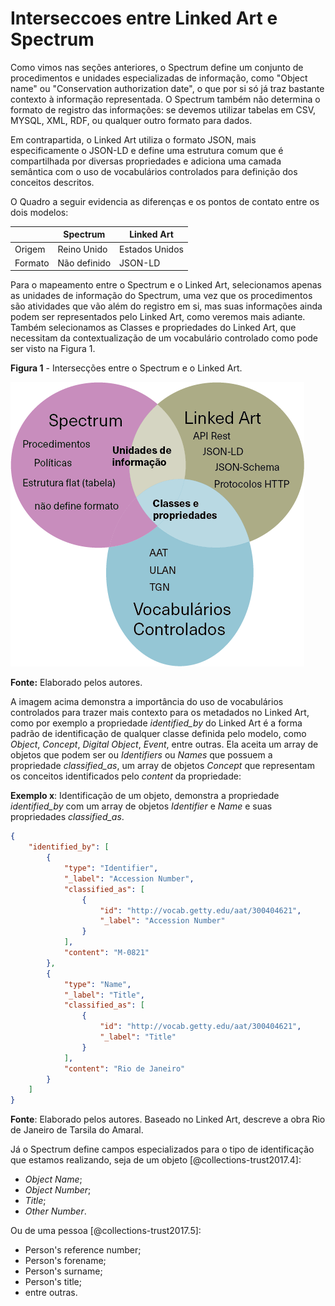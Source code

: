 # Interseccoes entre Linked Art e Spectrum

Como vimos nas seções anteriores, o Spectrum define um conjunto de procedimentos e unidades especializadas de informação, como "Object name" ou "Conservation authorization date", o que por si só já traz bastante contexto à informação representada. O Spectrum também não determina o formato de registro das informações: se devemos utilizar tabelas em CSV, MYSQL, XML, RDF, ou qualquer outro formato para dados.

Em contrapartida, o Linked Art utiliza o formato JSON, mais especificamente o JSON-LD e define uma estrutura comum que é compartilhada por diversas propriedades e adiciona uma camada semântica com o uso de vocabulários controlados para definição dos conceitos descritos.

O Quadro a seguir evidencia as diferenças e os pontos de contato entre os dois modelos:

|         | Spectrum     | Linked Art     |
| ------- | ------------ | -------------- |
| Origem  | Reino Unido  | Estados Unidos |
| Formato | Não definido | JSON-LD        |

Para o mapeamento entre o Spectrum e o Linked Art, selecionamos apenas as unidades de informação do Spectrum, uma vez que os procedimentos são atividades que vão além do registro em si, mas suas informações ainda podem ser representados pelo Linked Art, como veremos mais adiante. Também selecionamos as Classes e propriedades do Linked Art, que necessitam da contextualização de um vocabulário controlado como pode ser visto na Figura 1.

**Figura 1** - Intersecções entre o Spectrum e o Linked Art.

![interseccoes](interseccoes.png)

**Fonte:** Elaborado pelos autores.

A imagem acima demonstra a importância do uso de vocabulários controlados para trazer mais contexto para os metadados no Linked Art, como por exemplo a propriedade _identified_by_ do Linked Art é a forma padrão de identificação de qualquer classe definida pelo modelo, como _Object_, _Concept_, _Digital_ _Object_, _Event_, entre outras. Ela aceita um array de objetos que podem ser ou _Identifiers_ ou _Names_ que possuem a propriedade _classified_as_, um array de objetos _Concept_ que representam os conceitos identificados pelo _content_ da propriedade:

**Exemplo x**: Identificação de um objeto, demonstra a propriedade _identified_by_ com um array de objetos _Identifier_ e _Name_ e suas propriedades _classified_as_.

```json
{
    "identified_by": [
        {
            "type": "Identifier",
            "_label": "Accession Number",
            "classified_as": [
                {
                    "id": "http://vocab.getty.edu/aat/300404621",
                    "_label": "Accession Number"
                }
            ],
            "content": "M-0821"
        },
        {
            "type": "Name",
            "_label": "Title",
            "classified_as": [
                {
                    "id": "http://vocab.getty.edu/aat/300404621",
                    "_label": "Title"
                }
            ],
            "content": "Rio de Janeiro"
        }
    ]
}
```

**Fonte**: Elaborado pelos autores. Baseado no Linked Art, descreve a obra Rio de Janeiro de Tarsila do Amaral.

Já o Spectrum define campos especializados para o tipo de identificação que estamos realizando, seja de um objeto [@collections-trust2017.4]:

-   _Object Name_;
-   _Object Number_;
-   _Title_;
-   _Other Number_.

Ou de uma pessoa [@collections-trust2017.5]:

-   Person's reference number;
-   Person's forename;
-   Person's surname;
-   Person's title;
-   entre outras.
